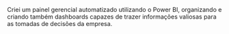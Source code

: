 Criei um painel gerencial automatizado utilizando o Power BI, organizando e criando também dashboards capazes de trazer informações valiosas para as tomadas de decisões da empresa.
